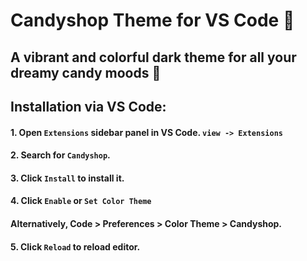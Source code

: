 # Candyshop Theme for VS Code 🍭
## A vibrant and colorful dark theme for all your dreamy candy moods 🍬


## Installation via VS Code:
#### 1. Open ```Extensions``` sidebar panel in VS Code. ```view -> Extensions```
#### 2. Search for ```Candyshop```.
#### 3. Click ```Install``` to install it.
#### 4. Click ```Enable``` or ```Set Color Theme```
#### Alternatively, Code > Preferences > Color Theme > Candyshop.
#### 5. Click ```Reload``` to reload editor.
